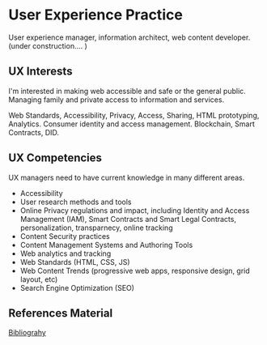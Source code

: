 # User Experience Practice

User experience manager, information architect, web content developer.
(under construction.... )

## UX Interests
I'm interested in making web accessible and safe or the general public.  Managing family and private access to information and services.

Web Standards, Accessibility, Privacy, Access, Sharing, HTML prototyping, Analytics. Consumer identity and access management.  Blockchain, Smart Contracts, DID.

## UX Competencies
UX managers need to have current knowledge in many different areas.
* Accessibility
* User research methods and tools
* Online Privacy regulations and impact, including Identity and Access Management (IAM), Smart Contracts and Smart Legal Contracts, personalization, transparnecy, online tracking
* Content Security practices
* Content Management Systems and Authoring Tools
* Web analytics and tracking
* Web Standards (HTML, CSS, JS)
* Web Content Trends (progressive web apps, responsive design, grid layout, etc)
* Search Engine Optimization (SEO)

## References Material
[Bibliograhy](reading.md)

